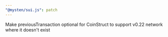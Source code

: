 ```yaml
---
"@mysten/sui.js": patch
---
```


Make previousTransaction optional for CoinStruct to support v0.22 network where it doesn't exist
